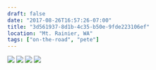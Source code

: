 ```yaml
---
draft: false 
date: "2017-08-26T16:57:26-07:00"
title: "3d561937-8d1b-4c35-b50e-9fde223106ef"
location: "Mt. Rainier, WA"
tags: ["on-the-road", "pete"]
---
```


![](https://d17enza3bfujl8.cloudfront.net/DSCF8285.jpg)
![](https://d17enza3bfujl8.cloudfront.net/DSCF8333.jpg)
![](https://d17enza3bfujl8.cloudfront.net/DSCF8258.jpg)
![](https://d17enza3bfujl8.cloudfront.net/DSCF8262.jpg)
